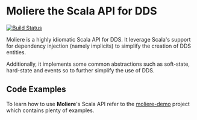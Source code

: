# Moliere the Scala API for DDS

[![Build Status](https://travis-ci.org/nuvo-io/moliere.svg?branch=master)](https://travis-ci.org/nuvo-io/moliere)

Moliere is a highly idiomatic Scala API for DDS. It leverage Scala's support for dependency injection (namely implicits) to simplify the creation of DDS entities. 

Additionally, it implements some common abstractions such as soft-state, hard-state and events so to further simplify the use of DDS.

## Code Examples

To learn how to use **Moliere**'s Scala API refer to the [moliere-demo](https://github.com/nuvo-io/moliere-demo) project which contains plenty  of examples. 
